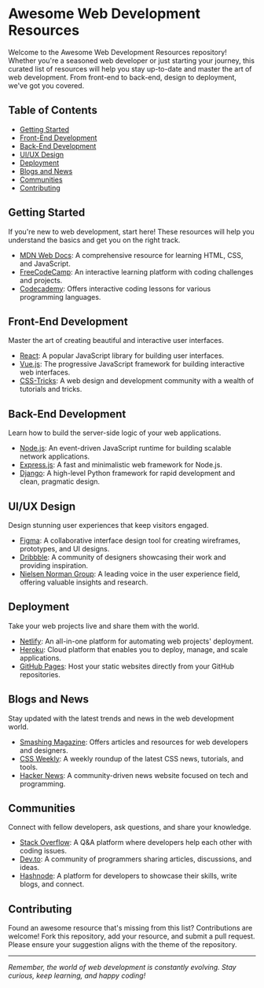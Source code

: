 # Awesome Web Development Resources

Welcome to the Awesome Web Development Resources repository! Whether you're a seasoned web developer or just starting your journey, this curated list of resources will help you stay up-to-date and master the art of web development. From front-end to back-end, design to deployment, we've got you covered.

## Table of Contents

- [Getting Started](#getting-started)
- [Front-End Development](#front-end-development)
- [Back-End Development](#back-end-development)
- [UI/UX Design](#uiux-design)
- [Deployment](#deployment)
- [Blogs and News](#blogs-and-news)
- [Communities](#communities)
- [Contributing](#contributing)

## Getting Started

If you're new to web development, start here! These resources will help you understand the basics and get you on the right track.

- [MDN Web Docs](https://developer.mozilla.org/): A comprehensive resource for learning HTML, CSS, and JavaScript.
- [FreeCodeCamp](https://www.freecodecamp.org/): An interactive learning platform with coding challenges and projects.
- [Codecademy](https://www.codecademy.com/): Offers interactive coding lessons for various programming languages.

## Front-End Development

Master the art of creating beautiful and interactive user interfaces.

- [React](https://reactjs.org/): A popular JavaScript library for building user interfaces.
- [Vue.js](https://vuejs.org/): The progressive JavaScript framework for building interactive web interfaces.
- [CSS-Tricks](https://css-tricks.com/): A web design and development community with a wealth of tutorials and tricks.

## Back-End Development

Learn how to build the server-side logic of your web applications.

- [Node.js](https://nodejs.org/): An event-driven JavaScript runtime for building scalable network applications.
- [Express.js](https://expressjs.com/): A fast and minimalistic web framework for Node.js.
- [Django](https://www.djangoproject.com/): A high-level Python framework for rapid development and clean, pragmatic design.

## UI/UX Design

Design stunning user experiences that keep visitors engaged.

- [Figma](https://www.figma.com/): A collaborative interface design tool for creating wireframes, prototypes, and UI designs.
- [Dribbble](https://dribbble.com/): A community of designers showcasing their work and providing inspiration.
- [Nielsen Norman Group](https://www.nngroup.com/): A leading voice in the user experience field, offering valuable insights and research.

## Deployment

Take your web projects live and share them with the world.

- [Netlify](https://www.netlify.com/): An all-in-one platform for automating web projects' deployment.
- [Heroku](https://www.heroku.com/): Cloud platform that enables you to deploy, manage, and scale applications.
- [GitHub Pages](https://pages.github.com/): Host your static websites directly from your GitHub repositories.

## Blogs and News

Stay updated with the latest trends and news in the web development world.

- [Smashing Magazine](https://www.smashingmagazine.com/): Offers articles and resources for web developers and designers.
- [CSS Weekly](https://css-weekly.com/): A weekly roundup of the latest CSS news, tutorials, and tools.
- [Hacker News](https://news.ycombinator.com/): A community-driven news website focused on tech and programming.

## Communities

Connect with fellow developers, ask questions, and share your knowledge.

- [Stack Overflow](https://stackoverflow.com/): A Q&A platform where developers help each other with coding issues.
- [Dev.to](https://dev.to/): A community of programmers sharing articles, discussions, and ideas.
- [Hashnode](https://hashnode.com/): A platform for developers to showcase their skills, write blogs, and connect.

## Contributing

Found an awesome resource that's missing from this list? Contributions are welcome! Fork this repository, add your resource, and submit a pull request. Please ensure your suggestion aligns with the theme of the repository.

---

*Remember, the world of web development is constantly evolving. Stay curious, keep learning, and happy coding!*
